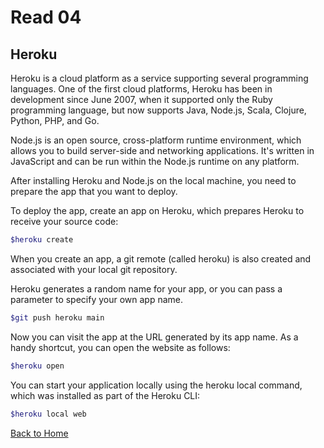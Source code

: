 # Read 04

## Heroku

Heroku is a cloud platform as a service supporting several programming languages. One of the first cloud platforms, Heroku has been in development since June 2007, when it supported only the Ruby programming language, but now supports Java, Node.js, Scala, Clojure, Python, PHP, and Go.

Node.js is an open source, cross-platform runtime environment, which allows you to build server-side and networking applications. It's written in JavaScript and can be run within the Node.js runtime on any platform.

After installing Heroku and Node.js on the local machine, you need to prepare the app that you want to deploy.

To deploy the app, create an app on Heroku, which prepares Heroku to receive your source code:

```sh
$heroku create
```

When you create an app, a git remote (called heroku) is also created and associated with your local git repository.

Heroku generates a random name for your app, or you can pass a parameter to specify your own app name.

```sh
$git push heroku main
```

Now you can visit the app at the URL generated by its app name. As a handy shortcut, you can open the website as follows:

```sh
$heroku open
```

You can start your application locally using the heroku local command, which was installed as part of the Heroku CLI:

```sh
$heroku local web
```

[Back to Home](README.md)
